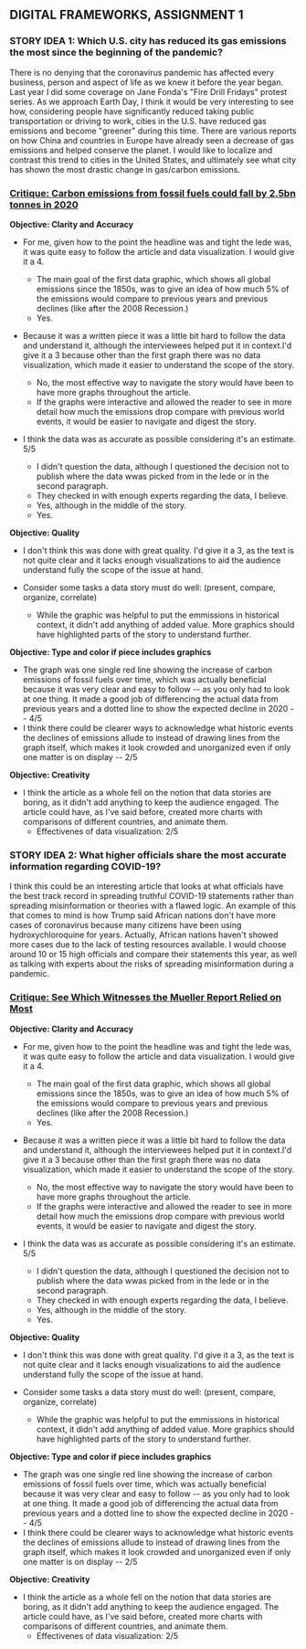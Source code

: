 ## DIGITAL FRAMEWORKS, ASSIGNMENT 1

### STORY IDEA 1: Which U.S. city has reduced its gas emissions the most since the beginning of the pandemic?

There is no denying that the coronavirus pandemic has affected every business, person and aspect of life as we knew it before the
year began. Last year I did some coverage on Jane Fonda's "Fire Drill Fridays" protest series. As we approach Earth Day, I think it 
would be very interesting to see how, considering people have significantly reduced taking public transportation or driving to work, 
cities in the U.S. have reduced gas emissions and become "greener" during this time. There are various reports on how China and 
countries in Europe have already seen a decrease of gas emissions and helped conserve the planet. I would like to localize and contrast 
this trend to cities in the United States, and ultimately see what city has shown the most drastic change in gas/carbon emissions. 

### [Critique: Carbon emissions from fossil fuels could fall by 2.5bn tonnes in 2020](https://www.theguardian.com/environment/2020/apr/12/global-carbon-emisions-could-fall-by-record-25bn-tonnes-in-2020)

**Objective: Clarity and Accuracy**
- For me, given how to the point the headline was and tight the lede was, it was quite easy to follow the article and data visualization.
I would give it a 4.
  - The main goal of the first data graphic, which shows all global emissions since the 1850s, was to give an idea of how much 5% of the
emissions would compare to previous years and previous declines (like after the 2008 Recession.)
  - Yes.
  
- Because it was a written piece it was a little bit hard to follow the data and understand it, although the interviewees helped put it 
in context.I'd give it a 3 because other than the first graph there was no data visualization, which made it easier to understand the scope
of the story.
  - No, the most effective way to navigate the story would have been to have more graphs throughout the article.
  - If the graphs were interactive and allowed the reader to see in more detail how much the emissions drop compare with previous world 
  events, it would be easier to navigate and digest the story.
  
- I think the data was as accurate as possible considering it's an estimate. 5/5
   - I didn't question the data, although I questioned the decision not to publish where the data wwas picked from in the lede or in 
    the second paragraph.
   - They checked in with enough experts regarding the data, I believe.
   - Yes, although in the middle of the story.
   - Yes.
    
**Objective: Quality**
- I don't think this was done with great quality. I'd give it a 3, as the text is not quite clear and it lacks enough visualizations to aid
the audience understand fully the scope of the issue at hand.

- Consider some tasks a data story must do well: (present, compare, organize, correlate)
  - While the graphic was helpful to put the emmissions in historical context, it didn't add anything of added value. More graphics should 
  have highlighted parts of the story to understand further. 


**Objective: Type and color if piece includes graphics**
- The graph was one single red line showing the increase of carbon emissions of fossil fuels over time, which was actually beneficial 
because it was very clear and easy to follow -- as you only had to look at one thing. It made a good job of differencing the actual data
from previous years and a dotted line to show the expected decline in 2020 -- 4/5
- I think there could be clearer ways to acknowledge what historic events the declines of emissions allude to instead of drawing lines 
from the graph itself, which makes it look crowded and unorganized even if only one matter is on display -- 2/5

**Objective: Creativity**
- I think the article as a whole fell on the notion that data stories are boring, as it didn't add anything to keep the audience engaged. 
The article could have, as I've said before, created more charts with comparisons of different countries, and animate them. 
  - Effectivenes of data visualization: 2/5


### STORY IDEA 2: What higher officials share the most accurate information regarding COVID-19?

I think this could be an interesting article that looks at what officials have the best track record in spreading truthful COVID-19 statements rather than spreading misinformation or theories with a flawed logic. An example of this that comes to mind is how Trump said African nations don't have more cases of coronavirus because many citizens have been using hydroxychloroquine for years. Actually, African nations haven't showed more cases due to the lack of testing resources available. I would choose around 10 or 15 high officials and compare their statements this year, as well as talking with experts about the risks of spreading misinformation during a pandemic.

### [Critique: See Which Witnesses the Mueller Report Relied on Most](https://www.nytimes.com/interactive/2019/04/19/us/politics/mueller-report-citations.html)

**Objective: Clarity and Accuracy**
- For me, given how to the point the headline was and tight the lede was, it was quite easy to follow the article and data visualization.
I would give it a 4.
  - The main goal of the first data graphic, which shows all global emissions since the 1850s, was to give an idea of how much 5% of the
emissions would compare to previous years and previous declines (like after the 2008 Recession.)
  - Yes.
  
- Because it was a written piece it was a little bit hard to follow the data and understand it, although the interviewees helped put it 
in context.I'd give it a 3 because other than the first graph there was no data visualization, which made it easier to understand the scope
of the story.
  - No, the most effective way to navigate the story would have been to have more graphs throughout the article.
  - If the graphs were interactive and allowed the reader to see in more detail how much the emissions drop compare with previous world 
  events, it would be easier to navigate and digest the story.
  
- I think the data was as accurate as possible considering it's an estimate. 5/5
   - I didn't question the data, although I questioned the decision not to publish where the data wwas picked from in the lede or in 
    the second paragraph.
   - They checked in with enough experts regarding the data, I believe.
   - Yes, although in the middle of the story.
   - Yes.
    
**Objective: Quality**
- I don't think this was done with great quality. I'd give it a 3, as the text is not quite clear and it lacks enough visualizations to aid
the audience understand fully the scope of the issue at hand.

- Consider some tasks a data story must do well: (present, compare, organize, correlate)
  - While the graphic was helpful to put the emmissions in historical context, it didn't add anything of added value. More graphics should 
  have highlighted parts of the story to understand further. 


**Objective: Type and color if piece includes graphics**
- The graph was one single red line showing the increase of carbon emissions of fossil fuels over time, which was actually beneficial 
because it was very clear and easy to follow -- as you only had to look at one thing. It made a good job of differencing the actual data
from previous years and a dotted line to show the expected decline in 2020 -- 4/5
- I think there could be clearer ways to acknowledge what historic events the declines of emissions allude to instead of drawing lines 
from the graph itself, which makes it look crowded and unorganized even if only one matter is on display -- 2/5

**Objective: Creativity**
- I think the article as a whole fell on the notion that data stories are boring, as it didn't add anything to keep the audience engaged. 
The article could have, as I've said before, created more charts with comparisons of different countries, and animate them. 
  - Effectivenes of data visualization: 2/5
